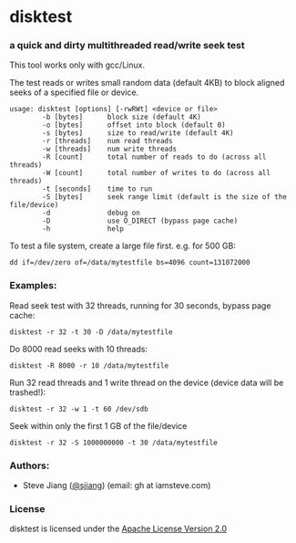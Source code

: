 # disktest

### a quick and dirty multithreaded read/write seek test

This tool works only with gcc/Linux.

The test reads or writes small random data (default 4KB) to block aligned seeks of a specified file or device.

    usage: disktest [options] [-rwRWt] <device or file>
            -b [bytes]      block size (default 4K)
            -o [bytes]      offset into block (default 0)
            -s [bytes]      size to read/write (default 4K)
            -r [threads]    num read threads
            -w [threads]    num write threads
            -R [count]      total number of reads to do (across all threads)
            -W [count]      total number of writes to do (across all threads)
            -t [seconds]    time to run
            -S [bytes]      seek range limit (default is the size of the file/device)
            -d              debug on
            -D              use O_DIRECT (bypass page cache)
            -h              help

To test a file system, create a large file first.  e.g. for 500 GB:

    dd if=/dev/zero of=/data/mytestfile bs=4096 count=131072000

### Examples:

Read seek test with 32 threads, running for 30 seconds, bypass page cache:

    disktest -r 32 -t 30 -D /data/mytestfile

Do 8000 read seeks with 10 threads:

    disktest -R 8000 -r 10 /data/mytestfile

Run 32 read threads and 1 write thread on the device (device data will be trashed!):

    disktest -r 32 -w 1 -t 60 /dev/sdb

Seek within only the first 1 GB of the file/device

    disktest -r 32 -S 1000000000 -t 30 /data/mytestfile

### Authors:

+ Steve Jiang ([@sjiang](https://twitter.com/sjiang)) (email: gh at iamsteve.com)

### License

disktest is licensed under the [Apache License Version 2.0](https://raw.github.com/sjiang/disktest/master/LICENSE)
